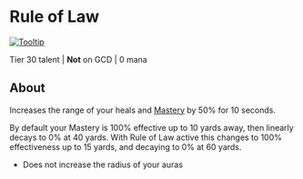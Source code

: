 # Rule of Law

[![Tooltip](https://user-images.githubusercontent.com/4565223/39841451-0ac84f44-53e3-11e8-9028-3a335e68c75b.png)](https://beta.wowdb.com/spells/214202-rule-of-law)

Tier 30 talent | **Not** on GCD | 0 mana

## About

Increases the range of your heals and [Mastery](../../../Mastery.md) by 50% for 10 seconds.

By default your Mastery is 100% effective up to 10 yards away, then linearly decays to 0% at 40 yards. With Rule of Law active this changes to 100% effectiveness up to 15 yards, and decaying to 0% at 60 yards.

- Does not increase the radius of your auras
